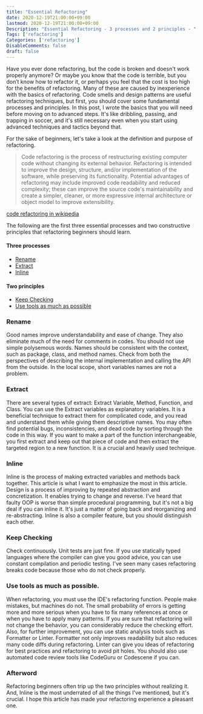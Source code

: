 ```yaml
---
title: "Essential Refactoring"
date: 2020-12-19T21:00:00+09:00
lastmod: 2020-12-19T21:00:00+09:00
Description: "Essential Refactoring - 3 processes and 2 principles - " 
Tags: ['refactoring']
Categories: ['refactoring']
DisableComments: false
draft: false
---
```


Have you ever done refactoring, but the code is broken and doesn't work properly anymore?
Or maybe you know that the code is terrible, but you don’t know how to refactor it, or perhaps you feel that the cost is too high for the benefits of refactoring. Many of these are caused by inexperience with the basics of refactoring. Code smells and design patterns are useful refactoring techniques, but first, you should cover some fundamental processes and principles. In this post, I wrote the basics that you will need before moving on to advanced steps. It's like dribbling, passing, and trapping in soccer, and it's still necessary even when you start using advanced techniques and tactics beyond that.

For the sake of beginners, let's take a look at the definition and purpose of refactoring.

> Code refactoring is the process of restructuring existing computer code without changing its external behavior. 
> Refactoring is intended to improve the design, structure, and/or implementation of the software, while preserving its functionality. Potential advantages of refactoring may include improved code readability and reduced complexity; these can improve the source code's maintainability and create a simpler, cleaner, or more expressive internal architecture or object model to improve extensibility.

[code refactoring in wikipedia](https://en.wikipedia.org/wiki/Code_refactoring )

The following are the first three essential processes and two constructive principles that refactoring beginners should learn.

#### Three processes
- [Rename](#rename)
- [Extract](#extract)
- [Inline](#inline)

#### Two principles
- [Keep Checking](#keep-checking)
- [Use tools as much as possible](#use-tools-as-much-as-possible)

### Rename
Good names improve understandability and ease of change. They also eliminate much of the need for comments in codes. You should not use simple polysemous words. Names should be consistent with the context, such as package, class, and method names. Check from both the perspectives of describing the internal implementation and calling the API from the outside. In the local scope, short variables names are not a problem.

### Extract
There are several types of extract: Extract Variable, Method, Function, and Class.
You can use the Extract variables as explanatory variables.
It is a beneficial technique to extract them for complicated code, and you read and understand them while giving them descriptive names. You may often find potential bugs, inconsistencies, and dead code by sorting through the code in this way.
If you want to make a part of the function interchangeable, you first extract and keep out that piece of code and then extract the targeted region to a new function. It is a crucial and heavily used technique.

### Inline
Inline is the process of making extracted variables and methods back together.
This article is what I want to emphasize the most in this article. 
Design is a process of improving by repeated abstraction and concretization. It enables trying to change and reverse.
I've heard that faulty OOP is worse than simple procedural programming, but it's not a big deal if you can inline it. It's just a matter of going back and reorganizing and re-abstracting.
Inline is also a compiler feature, but you should distinguish each other.

### Keep Checking
Check continuously. Unit tests are just fine. If you use statically typed languages where the compiler can give you good advice, you can use constant compilation and periodic testing.
I've seen many cases refactoring breaks code because those who do not check properly.

### Use tools as much as possible.
When refactoring, you must use the IDE's refactoring function. People make mistakes, but machines do not. The small probability of errors is getting more and more serious when you have to fix many references at once or when you have to apply many patterns. If you are sure that refactoring will not change the behavior, you can considerably reduce the checking effort.
Also, for further improvement, you can use static analysis tools such as Formatter or Linter. Formatter not only improves readability but also reduces many code diffs during refactoring. Linter can give you ideas of refactoring for best practices and refactoring to avoid pit holes. You should also use automated code review tools like CodeGuru or Codescene if you can.

### Afterword
Refactoring beginners often trip up the two principles without realizing it.
And, Inline is the most underrated of all the things I've mentioned, but it's crucial. 
I hope this article has made your refactoring experience a pleasant one.
